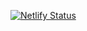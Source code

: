 [![Netlify Status](https://api.netlify.com/api/v1/badges/a38db4e4-9caa-4929-8e64-615720d28b59/deploy-status)](https://app.netlify.com/sites/blog-savyjs-com/deploys)